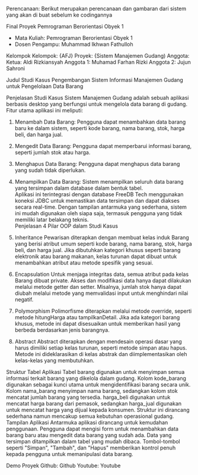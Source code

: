 Perencanaan: Berikut merupakan perencanaan dan gambaran dari sistem yang akan di buat sebelum ke codingannya

Final Proyek Pemrograman Berorientasi Obyek 1
* Mata Kuliah: Pemrograman Berorientasi Obyek 1
* Dosen Pengampu: Muhammad Ikhwan Fathulloh

Kelompok
Kelompok: {AFJ} 
Proyek: {Sistem Manajemen Gudang) 
Anggota:
Ketua: Aldi Rizkiansyah 
Anggota 1: Muhamad Farhan Rizki 
Anggota 2: Jujun Sahroni

Judul Studi Kasus
Pengembangan Sistem Informasi Manajemen Gudang untuk Pengelolaan Data Barang

Penjelasan Studi Kasus
Sistem Manajemen Gudang adalah sebuah aplikasi berbasis desktop yang berfungsi untuk mengelola data barang di gudang. Fitur utama aplikasi ini meliputi:  
1. Menambah Data Barang: Pengguna dapat menambahkan data barang baru ke dalam sistem, seperti kode barang, nama barang, stok, harga beli, dan harga jual.  
2. Mengedit Data Barang: Pengguna dapat memperbarui informasi barang, seperti jumlah stok atau harga.  
3. Menghapus Data Barang: Pengguna dapat menghapus data barang yang sudah tidak diperlukan.  
4. Menampilkan Data Barang: Sistem menampilkan seluruh data barang yang tersimpan dalam database dalam bentuk tabel.  
Aplikasi ini terintegrasi dengan database FreeDB Tech menggunakan koneksi JDBC untuk memastikan data tersimpan dan dapat diakses secara real-time. Dengan tampilan antarmuka yang sederhana, sistem ini mudah digunakan oleh siapa saja, termasuk pengguna yang tidak memiliki latar belakang teknis.  
Penjelasan 4 Pilar OOP dalam Studi Kasus

1. Inheritance
Pewarisan diterapkan dengan membuat kelas induk Barang yang berisi atribut umum seperti kode barang, nama barang, stok, harga beli, dan harga jual. Jika dibutuhkan kategori khusus seperti barang elektronik atau barang makanan, kelas turunan dapat dibuat untuk menambahkan atribut atau metode spesifik yang sesuai.  
2. Encapsulation
Untuk menjaga integritas data, semua atribut pada kelas Barang dibuat private. Akses dan modifikasi data hanya dapat dilakukan melalui metode getter dan setter. Misalnya, jumlah stok hanya dapat diubah melalui metode yang memvalidasi input untuk menghindari nilai negatif.  
3. Polymorphism
Polimorfisme diterapkan melalui metode override, seperti metode hitungHarga atau tampilkanDetail. Jika ada kategori barang khusus, metode ini dapat disesuaikan untuk memberikan hasil yang berbeda berdasarkan jenis barangnya.  
4. Abstract
   Abstract diterapkan dengan mendesain operasi dasar yang harus dimiliki setiap kelas turunan, seperti metode simpan atau hapus. Metode ini dideklarasikan di kelas abstrak dan diimplementasikan oleh kelas-kelas yang membutuhkan.  

Struktur Tabel Aplikasi
Tabel barang digunakan untuk menyimpan semua informasi terkait barang yang dikelola dalam gudang. Kolom kode_barang digunakan sebagai kunci utama untuk mengidentifikasi barang secara unik. Kolom nama_barang menyimpan nama barang, sedangkan kolom stok mencatat jumlah barang yang tersedia. harga_beli digunakan untuk mencatat harga barang dari pemasok, sedangkan harga_jual digunakan untuk mencatat harga yang dijual kepada konsumen. Struktur ini dirancang sederhana namun mencakup semua kebutuhan operasional gudang.  
Tampilan Aplikasi
Antarmuka aplikasi dirancang untuk kemudahan penggunaan. Pengguna dapat mengisi form untuk menambahkan data barang baru atau mengedit data barang yang sudah ada. Data yang tersimpan ditampilkan dalam tabel yang mudah dibaca. Tombol-tombol seperti "Simpan", "Tambah", dan "Hapus" memberikan kontrol penuh kepada pengguna untuk memanipulasi data barang. 

Demo Proyek
Github: Github
Youtube: Youtube
